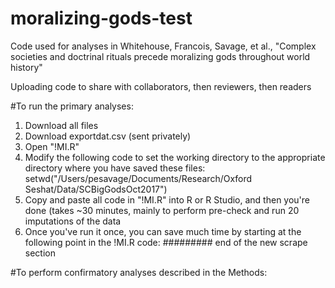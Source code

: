 # moralizing-gods-test
Code used for analyses in Whitehouse, Francois, Savage, et al., "Complex societies and doctrinal rituals precede moralizing gods throughout world history"

Uploading code to share with collaborators, then reviewers, then readers

#To run the primary analyses:
1) Download all files
2) Download exportdat.csv (sent privately)
3) Open "!MI.R"
4) Modify the following code to set the working directory to the appropriate directory where you have saved these files:
setwd("/Users/pesavage/Documents/Research/Oxford Seshat/Data/SCBigGodsOct2017")
5) Copy and paste all code in "!MI.R" into R or R Studio, and then you're done (takes ~30 minutes, mainly to perform pre-check and run 20 imputations of the data
6) Once you've run it once, you can save much time by starting at the following point in the !MI.R code:
######### end of the new scrape section

#To perform confirmatory analyses described in the Methods:
